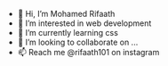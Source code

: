 - 👋 Hi, I’m Mohamed Rifaath
- 👀 I’m interested in web development
- 🌱 I’m currently learning css
- 💞️ I’m looking to collaborate on ...
- 📫 Reach me @rifaath101 on instagram

<!---
rifaath101/rifaath101 is a ✨ special ✨ repository because its `README.md` (this file) appears on your GitHub profile.
You can click the Preview link to take a look at your changes.
--->
